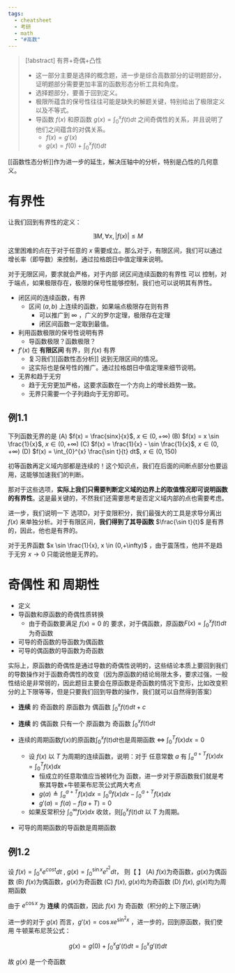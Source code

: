 ```yaml
---
tags:
  - cheatsheet
  - 考研
  - math
  - "#高数"
---
```

> [!abstract] 有界+奇偶+凸性
> - 这一部分主要是选择的概念题，进一步是综合高数部分的证明题部分，证明题部分需要更加丰富的函数形态分析工具和角度。
> - 选择题部分，要善于回到定义。
> - 极限所蕴含的保号性往往可能是缺失的解题关键，特别给出了极限定义以及不等式。
> - 导函数 $f(x)$ 和原函数 $g(x) = \int _{0}^{x}f(t)dt$ 之间奇偶性的关系，并且说明了他们之间蕴含的对偶关系。
> 	- $f(x) = g'(x)$
> 	- $g(x) = f(0) + \int _{0}^{x}f(t)dt$

[[函数性态分析]]作为进一步的延生，解决压轴中的分析，特别是凸性的几何意义。
# 有界性

让我们回到有界性的定义：

$$
\exists M, \forall x, |f(x)| \le M
$$

这里困难的点在于对于任意的 $x$ 需要成立。那么对于，有限区间，我们可以通过增长率（即导数）来控制，通过拉格朗日中值定理来说明。

对于无限区间，要求就会严格，对于内部 闭区间连续函数的有界性 可以 控制，对于端点，如果极限存在，极限的保号性能够控制，我们也可以说明其有界性。

- 闭区间的连续函数，有界
	- 区间 $(a,b)$ 上连续的函数，如果端点极限存在则有界
		- 可以推广到 $\infty$ ，广义的罗尔定理，极限存在定理
		- 闭区间函数一定取到最值。
- 利用函数极限的保号性说明有界
	- 导函数极限？函数极限？
- $f'(x)$ 在 **有限区间** 有界，则 $f(x)$ 有界
	- 复习我们[[函数性态分析]] 说到无限区间的情况。
	- 这实际也是保号性的推广。通过拉格朗日中值定理来细节说明。
- 无界和趋于无穷
	- 趋于无穷更加严格，这要求函数在一个方向上的增长趋势一致。
	- 无界只需要一个子列趋向于无穷即可。

## 例1.1

下列函数无界的是
(A) $f(x) = \frac{sinx}{x}$, $x \in (0,+\infty)$
(B) $f(x) = x \sin \frac{1}{x}$, $x \in (0,+\infty)$
(C) $f(x) = \frac{1}{x} - \sin \frac{1}{x}$, $x \in (0,+\infty)$
(D) $f(x) = \int_{0}^{x} \frac{\sin t}{t} dt$, $x \in (0,150)$

初等函数再定义域内部都是连续的！这个知识点，我们在后面的间断点部分也要运用，这能够加速我们的判断。

那对于这些选项，**实际上我们只需要判断定义域的边界上的取值情况即可说明函数的有界性**。这是最关键的，不然我们还需要思考是否定义域内部的点也需要考虑。

进一步，我们说明一下 选项D，对于变限积分，我们最强大的工具是求导分离出 $f(x)$ 来单独分析。对于有限区间，**我们得到了其导函数** $\frac{\sin t}{t}$ 是有界的，因此，他也是有界的。

对于无界函数 $x \sin \frac{1}{x}, x \in (0,+\infty)$ ，由于震荡性，他并不是趋于无穷 $x \to 0$ 只能说他是无界的。
# 奇偶性 和 周期性

- 定义
- 导函数和原函数的奇偶性质转换
	- 由于奇函数要满足 $f(x) = 0$ 的 要求，对于偶函数，原函数$F(x) = \int _{0}^{x}f(t)dt$为奇函数
- 可导的奇函数的导函数为偶函数
- 可导的偶函数的导函数为奇函数

实际上，原函数的奇偶性是通过导数的奇偶性说明的，这些结论本质上要回到我们的导数操作对于函数奇偶性的改变（因为原函数的结论局限太多，要求过强，一般性结论是非常弱的，因此题目主要会在原函数是奇函数的情况下变形，比如改变积分的上下限等等，但是只要我们回到导数的操作，我们就可以自然得到答案）

- **连续** 的 奇函数的 原函数为 偶函数 $\int _{0}^{x}f(t)dt + c$
- **连续** 的 偶函数 只有一个 原函数为 奇函数 $\int _{0}^{x}f(t)dt$

- 连续的周期函数$f(x)$的原函数$\int _{0}^{x}f(t)dt$也是周期函数 $\iff$ $\int _{0}^{T}f(x) dx = 0$
	- 设 $f(x)$ 以 $T$ 为周期的连续函数，说明：对于 任意常数 $a$ 有 $\int_{a}^{a+T}f(x)dx = \int _{0}^{T}f(x)dx$
		- 恒成立的任意取值应当被转化为 函数，进一步对于原函数我们就是考察其导数+牛顿莱布尼茨公式两大考点
		- $g(a) \triangleq \int _{a}^{a+T}f(x) dx = \int _{0}^{a}f(x)dx - \int _{0}^{a+T}f(x)dx$
		- $g'(a) = f(a) - f(a+T) = 0$
	- 如果反常积分 $\int _{0}^{\infty}f(x)dx$ 收敛，则$\int _{0}^{x}f(t)dt$ 以 $T$ 为周期。
- 可导的周期函数的导函数是周期函数

## 例1.2

设 $f(x) = \int_0^x e^{cost}dt$ , $g(x) = \int_0^{\sin x} e^{t^{2}}dt$， 则【 】
(A) $f(x)$为奇函数，$g(x)$为偶函数
(B) $f(x)$为偶函数，$g(x)$为奇函数
(C) $f(x)$, $g(x)$均为奇函数
(D) $f(x)$, $g(x)$均为周期函数

由于 $e^{\cos x}$ 为 **连续** 的偶函数，因此 $f(x)$ 为 奇函数（积分的上下限正确）

进一步的对于 $g(x)$ 而言，$g'(x) = \cos x e^{\sin ^{2}x}$ ，进一步的，回到原函数，我们使用 牛顿莱布尼茨公式：

$$
g(x) = g(0) + \int _{0}^{x}g'(t)dt = \int _{0}^{x}g'(t)dt
$$

故 $g(x)$ 是一个奇函数